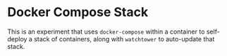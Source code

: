 # Docker Compose Stack

This is an experiment that uses `docker-compose` within a container to self-deploy
a stack of containers, along with `watchtower` to auto-update that stack.

